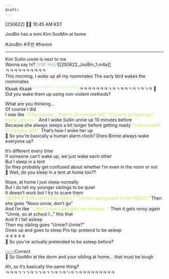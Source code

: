 ```yaml
---
draft:
---
```

[250622] 🐣💭 10:45 AM KST

JooBin has a mini Kim SooMin at home

#JooBin #주빈 #fromm
___
Kim Sullin unnie is next to me  
Wanna say hi? 
<font color="#7cb98e">[VM: Hiii] </font>
![[250622_JooBin_1.m4a]]  
ㅋㅋㅋㅋㅋㅋㅋㅋㅋㅋ  
This morning, I woke up all my roommates
The early bird wakes the roommates  
Kkaak Kkaak <sup><font color="#c3f4a5">[t/n: 까악까악 Crow sound]</font></sup>
ㅋㅋㅋㅋㅋㅋㅋㄱㅋㄱㅋㅋㄱㅋㄱㅋㄱㅋ
🫧 Did you wake them up using non-violent methods?

What are you thinking…  
Of course I did  
I was like <font color="#b7f54c">“JiYeon unnie… there’s 20 minutes left" </font>
<font color="#b7f54c">"If you’re going to get ready, get up~”  </font>
And I woke Sullin unnie up 10 minutes before  
Because she always sleeps a bit longer before getting ready 
<font color="#b7f54c">“Sullin unnie!! 10 minutes left!!”  </font>
That’s how I woke her up  
🫧 So you're basically a human alarm clock? Does Binnie always wake everyone up?

It’s different every time  
If someone can’t wake up, we just wake each other  
But I sleep in a tent  
So they probably get confused about whether I’m even in the room or not  
🫧 Wait, do you sleep in a tent at home too??

Nope, at home I just sleep normally  
But I do tell my younger siblings to be quiet  
It doesn’t work but I try to scare them  
<font color="#b7f54c">"Ahhhh!!! If you don’t stay quiet…"  </font>
<font color="#b7f54c">"Unnie’s going back to the HAUS!!"  </font>
Then she goes “Nooo unnie, don’t go”  
And I’m like <font color="#b7f54c">“…Well, I can’t go right now anyway…”  </font>
Then it gets noisy again  
"Unnie, so at school I…" this that  
And if I fall asleep  
Then my sibling goes “Unnie? Unnie?”  
Gives up and goes to sleep
Pro tip: pretend to be asleep  
ㅎㅎㅎㅎㅎ  
🫧 So you’ve actually pretended to be asleep before?

;;;;;;;Correct  
🫧 So SooMin at the dorm and your sibling at home… that must be tough

Ah, so it’s basically the same thing?  
ㅋㅋㅋㄱㄱㄱㅋㄱㄱㅋㄱㄱㅋㄱㅋㄱㅋㄱㅋㅋㅋㅋㅋㅋㅋㅋㅋ